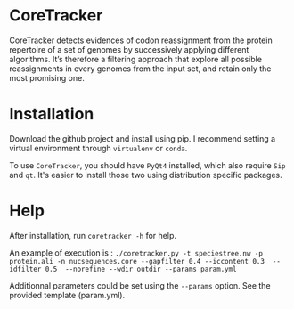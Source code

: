 # CoreTracker
CoreTracker detects evidences of codon reassignment from the protein repertoire of a set
of genomes by successively applying different algorithms. It’s therefore a filtering approach that
explore all possible reassignments in every genomes from the input set, and retain only the most promising one.

# Installation

Download the github project and install using pip. I recommend setting a virtual environment through `virtualenv` or `conda`.

To use `CoreTracker`, you should have `PyQt4` installed, which also require `Sip` and `qt`. It's easier to install those two using distribution specific packages.

# Help
After installation, run `coretracker -h` for help.

An example of execution is :
``./coretracker.py -t speciestree.nw -p protein.ali -n nucsequences.core --gapfilter 0.4 --iccontent 0.3  --idfilter 0.5  --norefine --wdir outdir --params param.yml ``

Additionnal parameters could be set using the ``--params`` option. See the provided template (param.yml).
